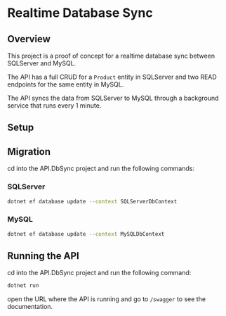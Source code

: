 # Realtime Database Sync

## Overview

This project is a proof of concept for a realtime database sync between SQLServer and MySQL.

The API has a full CRUD for a `Product` entity in SQLServer
and two READ endpoints for the same entity in MySQL.

The API syncs the data from SQLServer to MySQL through a background service that runs every 1 minute.

## Setup

## Migration

cd into the API.DbSync project and run the following commands:

### SQLServer

```bash
dotnet ef database update --context SQLServerDbContext
```

### MySQL

```bash
dotnet ef database update --context MySQLDbContext
```

## Running the API

cd into the API.DbSync project and run the following command:

```bash
dotnet run
```

open the URL where the API is running and go to `/swagger` to see the documentation.


